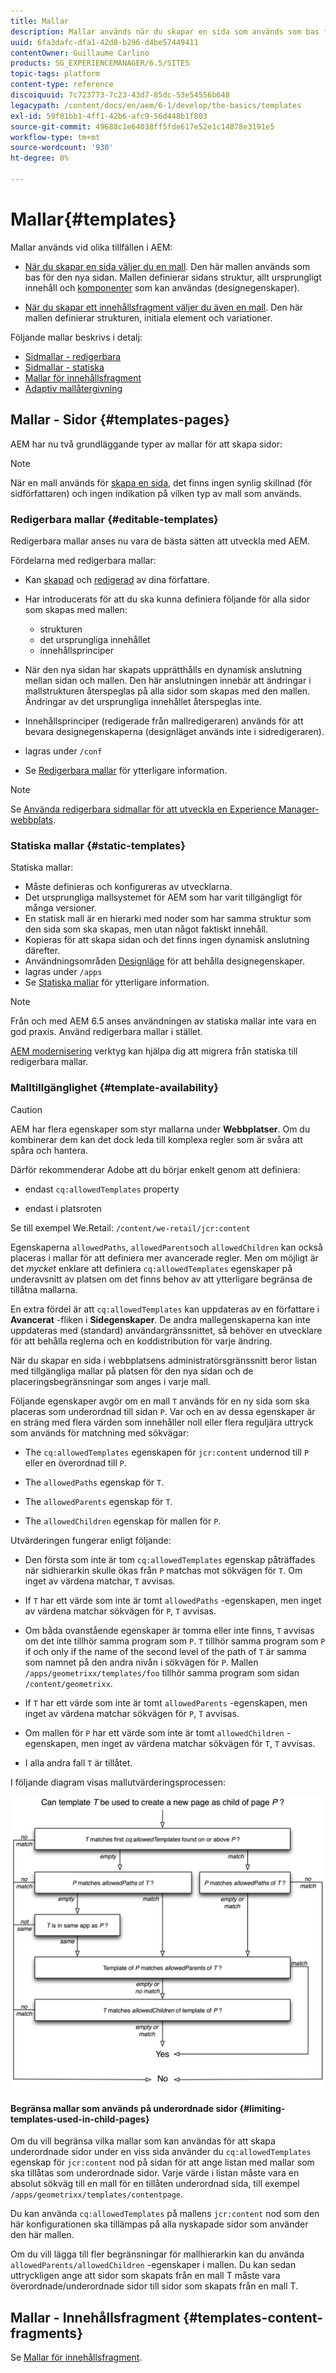 ```yaml
---
title: Mallar
description: Mallar används när du skapar en sida som används som bas för den nya sidan.
uuid: 6fa3dafc-dfa1-42d8-b296-d4be57449411
contentOwner: Guillaume Carlino
products: SG_EXPERIENCEMANAGER/6.5/SITES
topic-tags: platform
content-type: reference
discoiquuid: 7c723773-7c23-43d7-85dc-53e54556b648
legacypath: /content/docs/en/aem/6-1/develop/the-basics/templates
exl-id: 59f01bb1-4ff1-42b6-afc9-56d448b1f803
source-git-commit: 49688c1e64038ff5fde617e52e1c14878e3191e5
workflow-type: tm+mt
source-wordcount: '930'
ht-degree: 0%

---
```


# Mallar{#templates}

Mallar används vid olika tillfällen i AEM:

* [När du skapar en sida väljer du en mall](#templates-pages). Den här mallen används som bas för den nya sidan. Mallen definierar sidans struktur, allt ursprungligt innehåll och [komponenter](/help/sites-authoring/default-components.md) som kan användas (designegenskaper).

* [När du skapar ett innehållsfragment väljer du även en mall](#templates-content-fragments). Den här mallen definierar strukturen, initiala element och variationer.

Följande mallar beskrivs i detalj:

* [Sidmallar - redigerbara](/help/sites-developing/page-templates-editable.md)
* [Sidmallar - statiska](/help/sites-developing/page-templates-static.md)
* [Mallar för innehållsfragment](/help/sites-developing/content-fragment-templates.md)
* [Adaptiv mallåtergivning](/help/sites-developing/templates-adaptive-rendering.md)

## Mallar - Sidor {#templates-pages}

AEM har nu två grundläggande typer av mallar för att skapa sidor:

>[!NOTE]
>
>När en mall används för [skapa en sida](/help/sites-authoring/managing-pages.md#creating-a-new-page), det finns ingen synlig skillnad (för sidförfattaren) och ingen indikation på vilken typ av mall som används.

### Redigerbara mallar {#editable-templates}

Redigerbara mallar anses nu vara de bästa sätten att utveckla med AEM.

Fördelarna med redigerbara mallar:

* Kan [skapad](/help/sites-authoring/templates.md#creating-a-new-template-template-author) och [redigerad](/help/sites-authoring/templates.md#editing-a-template-structure-template-author) av dina författare.

* Har introducerats för att du ska kunna definiera följande för alla sidor som skapas med mallen:

   * strukturen
   * det ursprungliga innehållet
   * innehållsprinciper

* När den nya sidan har skapats upprätthålls en dynamisk anslutning mellan sidan och mallen. Den här anslutningen innebär att ändringar i mallstrukturen återspeglas på alla sidor som skapas med den mallen. Ändringar av det ursprungliga innehållet återspeglas inte.
* Innehållsprinciper (redigerade från mallredigeraren) används för att bevara designegenskaperna (designläget används inte i sidredigeraren).
* lagras under `/conf`
* Se [Redigerbara mallar](/help/sites-developing/page-templates-editable.md) för ytterligare information.

>[!NOTE]
>
>Se [Använda redigerbara sidmallar för att utveckla en Experience Manager-webbplats](https://experienceleague.adobe.com/docs/experience-manager-learn/sites/page-authoring/template-editor-feature-video-use.html?lang=en).

### Statiska mallar {#static-templates}

Statiska mallar:

* Måste definieras och konfigureras av utvecklarna.
* Det ursprungliga mallsystemet för AEM som har varit tillgängligt för många versioner.
* En statisk mall är en hierarki med noder som har samma struktur som den sida som ska skapas, men utan något faktiskt innehåll.
* Kopieras för att skapa sidan och det finns ingen dynamisk anslutning därefter.
* Användningsområden [Designläge](/help/sites-authoring/default-components-designmode.md) för att behålla designegenskaper.
* lagras under `/apps`
* Se [Statiska mallar](/help/sites-developing/page-templates-static.md) för ytterligare information.

>[!NOTE]
>
>Från och med AEM 6.5 anses användningen av statiska mallar inte vara en god praxis. Använd redigerbara mallar i stället.
>
>[AEM modernisering](modernization-tools.md) verktyg kan hjälpa dig att migrera från statiska till redigerbara mallar.

### Malltillgänglighet {#template-availability}

>[!CAUTION]
>
>AEM har flera egenskaper som styr mallarna under **Webbplatser**. Om du kombinerar dem kan det dock leda till komplexa regler som är svåra att spåra och hantera.
>
>Därför rekommenderar Adobe att du börjar enkelt genom att definiera:
>
>* endast `cq:allowedTemplates` property
>
>* endast i platsroten
>
>Se till exempel We.Retail: `/content/we-retail/jcr:content`
>
>Egenskaperna `allowedPaths`, `allowedParents`och `allowedChildren` kan också placeras i mallar för att definiera mer avancerade regler. Men om möjligt är det *mycket* enklare att definiera `cq:allowedTemplates` egenskaper på underavsnitt av platsen om det finns behov av att ytterligare begränsa de tillåtna mallarna.
>
>En extra fördel är att `cq:allowedTemplates` kan uppdateras av en författare i **Avancerat** -fliken i **Sidegenskaper**. De andra mallegenskaperna kan inte uppdateras med (standard) användargränssnittet, så behöver en utvecklare för att behålla reglerna och en koddistribution för varje ändring.

När du skapar en sida i webbplatsens administratörsgränssnitt beror listan med tillgängliga mallar på platsen för den nya sidan och de placeringsbegränsningar som anges i varje mall.

Följande egenskaper avgör om en mall `T` används för en ny sida som ska placeras som underordnad till sidan `P`. Var och en av dessa egenskaper är en sträng med flera värden som innehåller noll eller flera reguljära uttryck som används för matchning med sökvägar:

* The `cq:allowedTemplates` egenskapen för `jcr:content` undernod till `P` eller en överordnad till `P`.

* The `allowedPaths` egenskap för `T`.

* The `allowedParents` egenskap för `T`.

* The `allowedChildren` egenskap för mallen för `P`.

Utvärderingen fungerar enligt följande:

* Den första som inte är tom `cq:allowedTemplates` egenskap påträffades när sidhierarkin skulle ökas från `P` matchas mot sökvägen för `T`. Om inget av värdena matchar, `T` avvisas.

* If `T` har ett värde som inte är tomt `allowedPaths` -egenskapen, men inget av värdena matchar sökvägen för `P`, `T` avvisas.

* Om båda ovanstående egenskaper är tomma eller inte finns, `T` avvisas om det inte tillhör samma program som `P`. `T` tillhör samma program som `P` if och only if the name of the second level of the path of `T` är samma som namnet på den andra nivån i sökvägen för `P`. Mallen `/apps/geometrixx/templates/foo` tillhör samma program som sidan `/content/geometrixx`.

* If `T` har ett värde som inte är tomt `allowedParents` -egenskapen, men inget av värdena matchar sökvägen för `P`, `T` avvisas.

* Om mallen för `P` har ett värde som inte är tomt `allowedChildren` -egenskapen, men inget av värdena matchar sökvägen för `T`, `T` avvisas.

* I alla andra fall `T` är tillåtet.

I följande diagram visas mallutvärderingsprocessen:

![chlimage_1-176](assets/chlimage_1-176.png)

#### Begränsa mallar som används på underordnade sidor {#limiting-templates-used-in-child-pages}

Om du vill begränsa vilka mallar som kan användas för att skapa underordnade sidor under en viss sida använder du `cq:allowedTemplates` egenskap för `jcr:content` nod på sidan för att ange listan med mallar som ska tillåtas som underordnade sidor. Varje värde i listan måste vara en absolut sökväg till en mall för en tillåten underordnad sida, till exempel `/apps/geometrixx/templates/contentpage`.

Du kan använda `cq:allowedTemplates` på mallens  `jcr:content` nod som den här konfigurationen ska tillämpas på alla nyskapade sidor som använder den här mallen.

Om du vill lägga till fler begränsningar för mallhierarkin kan du använda `allowedParents/allowedChildren` -egenskaper i mallen. Du kan sedan uttryckligen ange att sidor som skapats från en mall T måste vara överordnade/underordnade sidor till sidor som skapats från en mall T.

## Mallar - Innehållsfragment {#templates-content-fragments}

Se [Mallar för innehållsfragment](/help/sites-developing/content-fragment-templates.md).

